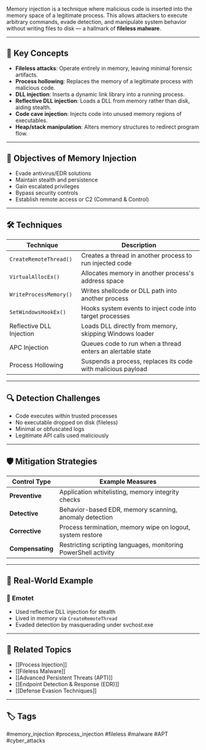 Memory injection is a technique where malicious code is inserted into the memory space of a legitimate process. This allows attackers to execute arbitrary commands, evade detection, and manipulate system behavior without writing files to disk — a hallmark of **fileless malware**.

---

## 🧬 Key Concepts

- **Fileless attacks**: Operate entirely in memory, leaving minimal forensic artifacts.
- **Process hollowing**: Replaces the memory of a legitimate process with malicious code.
- **DLL injection**: Inserts a dynamic link library into a running process.
- **Reflective DLL injection**: Loads a DLL from memory rather than disk, aiding stealth.
- **Code cave injection**: Injects code into unused memory regions of executables.
- **Heap/stack manipulation**: Alters memory structures to redirect program flow.

---

## 🎯 Objectives of Memory Injection

- Evade antivirus/EDR solutions
- Maintain stealth and persistence
- Gain escalated privileges
- Bypass security controls
- Establish remote access or C2 (Command & Control)

---

## 🛠 Techniques

| Technique                 | Description                                                                 |
|---------------------------|-----------------------------------------------------------------------------|
| `CreateRemoteThread()`    | Creates a thread in another process to run injected code                   |
| `VirtualAllocEx()`        | Allocates memory in another process's address space                        |
| `WriteProcessMemory()`    | Writes shellcode or DLL path into another process                          |
| `SetWindowsHookEx()`      | Hooks system events to inject code into target processes                   |
| Reflective DLL Injection  | Loads DLL directly from memory, skipping Windows loader                    |
| APC Injection             | Queues code to run when a thread enters an alertable state                 |
| Process Hollowing         | Suspends a process, replaces its code with malicious payload               |

---

## 🔍 Detection Challenges

- Code executes within trusted processes
- No executable dropped on disk (fileless)
- Minimal or obfuscated logs
- Legitimate API calls used maliciously

---

## 🛡️ Mitigation Strategies

| Control Type       | Example Measures                                                  |
|--------------------|-------------------------------------------------------------------|
| **Preventive**     | Application whitelisting, memory integrity checks                 |
| **Detective**      | Behavior-based EDR, memory scanning, anomaly detection            |
| **Corrective**     | Process termination, memory wipe on logout, system restore        |
| **Compensating**   | Restricting scripting languages, monitoring PowerShell activity   |

---

## 🔬 Real-World Example

### 🦠 Emotet

- Used reflective DLL injection for stealth
- Lived in memory via `CreateRemoteThread`
- Evaded detection by masquerading under svchost.exe

---

## 🔗 Related Topics

- [[Process Injection]]
- [[Fileless Malware]]
- [[Advanced Persistent Threats (APT)]]
- [[Endpoint Detection & Response (EDR)]]
- [[Defense Evasion Techniques]]

---

## 🏷 Tags

#memory_injection #process_injection #fileless #malware #APT #cyber_attacks

